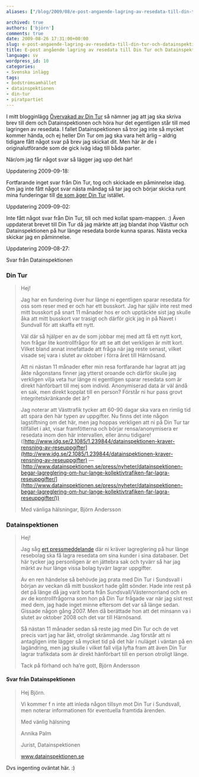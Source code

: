 ```yaml
---
aliases: ["/blog/2009/08/e-post-angaende-lagring-av-resedata-till-din-tur-och-datainspektionen", "/blog/2009/08/26/e-post-angaende-lagring-av-resedata-till-din-tur-och-datainspektionen"]

archived: true
authors: ['björn']
comments: true
date: 2009-08-26 17:31:00+00:00
slug: e-post-angaende-lagring-av-resedata-till-din-tur-och-datainspektionen
title: E-post angående lagring av resedata till Din Tur och Datainspektionen
language: sv
wordpress_id: 10
categories:
- Svenska inlägg
tags:
- bodströmsamhället
- datainspektionen
- din-tur
- piratpartiet
---
```




I mitt blogginlägg [Övervakad av Din Tur](http://sanitarium.se/blog/2009/08/overvakad-av-dintur/) så nämner jag att jag ska skriva brev till dem och Datainspektionen och höra hur det egentligen står till med lagringen av resedata. I fallet Datainspektionen så tror jag inte så mycket kommer hända, och ej heller Din Tur om jag ska vara helt ärlig – aldrig tidigare fått något svar på brev jag skickat dit. Men här är de i originalutförande som de gick iväg idag till båda parter.

När/om jag får något svar så lägger jag upp det här!

Uppdatering 2009-09-18:

Fortfarande inget svar från Din Tur, tog och skickade en påminnelse idag. Om jag inte fått något svar nästa måndag så tar jag och börjar skicka runt mina funderingar till [de som äger Din Tur](http://dintur.se/sidor.asp?l=485&p=521) istället.

Uppdatering 2009-09-02:

Inte fått något svar från Din Tur, till och med kollat spam-mappen. :) Även uppdaterat brevet till Din Tur då jag märkte att jag blandat ihop Västtur och Datainspektionen på hur länge resedata borde kunna sparas. Nästa vecka skickar jag en påminnelse.

Uppdatering 2009-08-27:

Svar från Datainspektionen


### Din Tur




<blockquote>Hej!

Jag har en fundering över hur länge ni egentligen sparar resedata för oss som reser med er och har ett busskort. Jag har själv inte rest med mitt busskort på snart 11 månader hos er och upptäckte sist jag skulle åka att mitt busskort var trasigt och därför gick jag in på Navet i Sundvall för att skaffa ett nytt.

Väl där så hjälper en av de som jobbar mej med att få ett nytt kort, hon frågar lite kontrollfrågor för att se att det verkligen är mitt kort. Vilket bland annat innefattade att fråga när jag reste senast, vilket visade sej vara i slutet av oktober i förra året till Härnösand.

Att ni nästan 11 månader efter min resa fortfarande har lagrat att jag åkte någonstans finner jag ytterst oroande och därför skulle jag verkligen vilja veta hur länge ni egentligen sparar resedata som är direkt hänförbart till mej som individ. Anonymiserad data är väl ändå en sak, men direkt kopplat till en person? Förstår ni hur pass grovt integritetskränkande det är?

Jag noterar att Västtrafik tycker att 60-90 dagar ska vara en rimlig tid att spara den här typen av uppgifter. Nu finns det inte någon lagstiftning om det här, men jag hoppas verkligen att ni på Din Tur tar tillfället i akt, visar framfötterna och börjar rensa/anonymisera er resedata inom den här intervallen, eller ännu tidigare! ([http://www.idg.se/2.1085/1.239844/datainspektionen-kraver-rensning-av-reseuppgifter](http://www.idg.se/2.1085/1.239844/datainspektionen-kraver-rensning-av-reseuppgifter) — [http://www.datainspektionen.se/press/nyheter/datainspektionen-begar-lagreglering-om-hur-lange-kollektivtrafiken-far-lagra-reseuppgifter/](http://www.datainspektionen.se/press/nyheter/datainspektionen-begar-lagreglering-om-hur-lange-kollektivtrafiken-far-lagra-reseuppgifter/))

Med vänliga hälsningar,
Björn Andersson</blockquote>




### Datainspektionen




<blockquote>Hej!

Jag såg [ert pressmeddelande](http://www.datainspektionen.se/press/nyheter/datainspektionen-begar-lagreglering-om-hur-lange-kollektivtrafiken-far-lagra-reseuppgifter/) där ni kräver lagreglering på hur länge resebolag ska få lagra resedata om sina kunder i sina databaser. Det här tycker jag personligen är en jättebra sak och tyvärr så har jag märkt av hur länge vissa bolag tyvärr lagrar uppgifter.

Av en ren händelse så behövde jag prata med Din Tur i Sundsvall i början av veckan då mitt busskort hade gått sönder. Hade inte rest på det på länge då jag varit borta från Sundsvall/Västernorrland och en av de kontrollfrågorna som hon på Din Tur frågade var när jag sist rest med dem, jag hade inget minne eftersom det var så länge sedan. Gissade någon gång 2007. Men då berättade hon att det minsann va i slutet av oktober 2008 och det var till Härnösand.

Så nästan 11 månader sedan så reste jag med Din Tur och de vet precis vart jag har åkt, otroligt skrämmande. Jag förstår att ni antagligen inte lägger så mycket tid på det här i nuläget i väntan på en lagändring, men jag skulle i vilket fall vilja lyfta fram att även Din Tur lagrar trafikdata som är direkt hänförbart till en person otroligt länge.

Tack på förhand och ha’re gott,
Björn Andersson</blockquote>




#### Svar från Datainspektionen 




<blockquote>Hej Björn.

Vi kommer f n inte att inleda någon tillsyn mot Din Tur i Sundsvall, men noterar informationen för eventuella framtida ärenden.

Med vänlig hälsning

Annika Palm

Jurist, Datainspektionen

www.datainspektionen.se</blockquote>


Dvs ingenting oväntat här. :)
